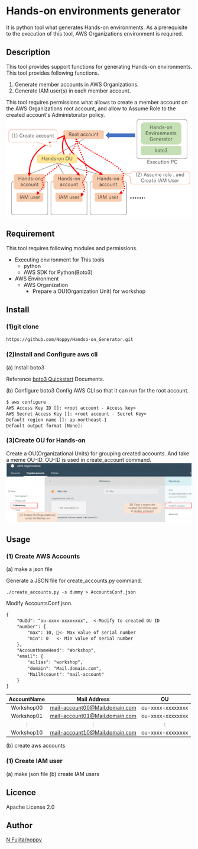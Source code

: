# Hands-on environments generator
It is python tool what generates Hands-on environments. As a prerequisite to the execution of this tool, AWS Organizations environment is required.
## Description
This tool provides support functions for generating Hands-on environments. This tool provides following functions.
1. Generate member accounts in AWS Organizations.
1. Generate IAM user(s) in each member account.

This tool requires permissions what allows to create a member account on the AWS Organizations root account, and allow to  Assume Role to the created account's Administorator policy.
![Overview](Documents/Readme-overview.png)
## Requirement
This tool requires following modules and permissions.
- Executing environment for This tools
    - python
    - AWS SDK for Python(Boto3)
- AWS Environment
    - AWS Organization
        - Prepare a OU(Organization Unit) for workshop
## Install
### (1)git clone
```
https://github.com/Noppy/Handso-on_Generator.git
```
### (2)install and Configure aws cli
(a) Install boto3

Reference [boto3 Quickstart](https://boto3.amazonaws.com/v1/documentation/api/latest/guide/quickstart.html) Documents.

(b) Configure boto3
Config AWS CLI so that it can run for the root account.
```
$ aws configure
AWS Access Key ID []: <root account - Access key>
AWS Secret Access Key []: <root account - Secret Key>
Default region name []: ap-northeast-1
Default output format [None]: 
```
### (3)Create OU for Hands-on
Create a OU(Organizational Units) for grouping created accounts. And take a meme OU-ID. OU-ID is used in create_account command.
![Create OU](Documents/Readme-OU.png)
## Usage
### (1) Create AWS Accounts
(a) make a json file

Generate a JSON file for create_accounts.py command.
```
./create_accounts.py -s dummy > AccountsConf.json
```
Modify AccountsConf.json. 
```
{
    "OuId": "ou-xxxx-xxxxxxxx",  <-Modify to created OU ID
    "number": {
        "max": 10, <- Max value of serial number
        "min": 0   <- Min value of serial number
    }, 
    "AccountNameHead": "Workshop",
    "email": {
        "ailias": "workshop", 
        "domain": "Mail.domain.com",　 
        "MailAccount": "mail-account"
    }
}
```
| AccountName | Mail Address | OU           | 
|:-----------:|:------------:|:------------:|
|Workshop00|mail-account00@Mail.domain.com|ou-xxxx-xxxxxxxx|
|Workshop01|mail-account01@Mail.domain.com|ou-xxxx-xxxxxxxx|
|:|:|:|
|Workshop10|mail-account10@Mail.domain.com|ou-xxxx-xxxxxxxx|

(b) create aws accounts

### (1) Create IAM user
(a) make json file
(b) create IAM users


## Licence
Apache License 2.0
## Author
[N.Fujita/noppy](https://github.com/Noppy)